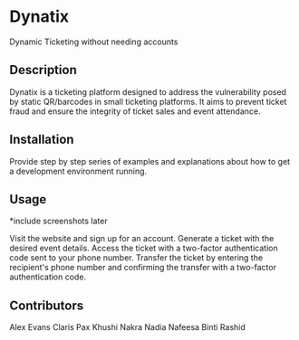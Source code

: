 # Dynatix
Dynamic Ticketing without needing accounts

## Description

Dynatix is a ticketing platform designed to address the vulnerability posed by static QR/barcodes in small ticketing platforms. It aims to prevent ticket fraud and ensure the integrity of ticket sales and event attendance.

## Installation

Provide step by step series of examples and explanations about how to get a development environment running.

## Usage

*include screenshots later

Visit the website and sign up for an account.
Generate a ticket with the desired event details.
Access the ticket with a two-factor authentication code sent to your phone number.
Transfer the ticket by entering the recipient's phone number and confirming the transfer with a two-factor authentication code.

## Contributors

Alex Evans
Claris Pax
Khushi Nakra
Nadia Nafeesa Binti Rashid
